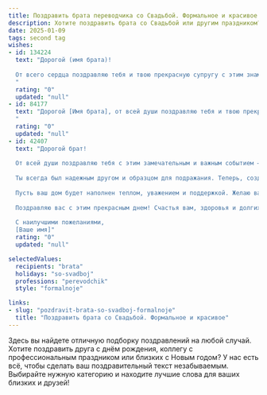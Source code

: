 ```yaml
---
title: Поздравить брата переводчика со Свадьбой. Формальное и красивое
description: Хотите поздравить брата со Свадьбой или другим праздником? Наш ИИ создаст незабываемое поздравление, а вы обязательно выделитесь среди других.  
date: 2025-01-09
tags: second tag
wishes:
- id: 134224
  text: "Дорогой (имя брата)!
  
  От всего сердца поздравляю тебя и твою прекрасную супругу с этим знаменательным событием – заключением брака! Желаю вам крепкой и счастливой семейной жизни, полного взаимопонимания и неиссякаемой любви. Пусть ваш союз будет наполнен радостью, счастьем и благополучием.  Пусть профессиональные успехи, в том числе и твои, как талантливого переводчика, будут только способствовать процветанию и гармонии вашей семьи.  Счастья вам!
  "
  rating: "0"
  updated: "null"
- id: 84177
  text: "Дорогой [Имя брата], от всей души поздравляю тебя и твою прекрасную супругу с этим замечательным событием – вашей свадьбой! Желаю вам крепкой любви, семейного благополучия, взаимопонимания и бесконечного счастья. Пусть ваш совместный путь будет полон ярких моментов, радостных событий и взаимной поддержки.  Пусть ваша жизнь, подобно мастерски выполненному переводу, будет точной, красивой и гармоничной.  Счастья вам, дорогие!
  "
  rating: "0"
  updated: "null"
- id: 42407
  text: "Дорогой брат!
  
  От всей души поздравляю тебя с этим замечательным и важным событием — с днем вашей свадьбы! Это не просто день, это начало нового, прекрасного этапа в вашей жизни, полного любви, счастья и взаимопонимания.
  
  Ты всегда был надежным другом и образцом для подражания. Теперь, создавая свою семью, ты открываешь новый мир, в котором вместе с любимой женой будете преодолевать все трудности и радоваться каждому мгновению.
  
  Пусть ваш дом будет наполнен теплом, уважением и поддержкой. Желаю вам великолепных путешествий по жизни, наполненных яркими эмоциями, как в будет, так и в профессиональной сфере.
  
  Поздравляю вас с этим прекрасным днем! Счастья вам, здоровья и долгих лет совместной жизни!
  
  С наилучшими пожеланиями,
  [Ваше имя]"
  rating: "0"
  updated: "null"

selectedValues:
  recipients: "brata"
  holidays: "so-svadboj"
  professions: "perevodchik"
  style: "formalnoje"

links:
- slug: "pozdravit-brata-so-svadboj-formalnoje"
  title: "Поздравить брата со Свадьбой. Формальное и красивое"
---
```


Здесь вы найдете отличную подборку поздравлений на любой случай.
Хотите поздравить друга с днём рождения, коллегу с профессиональным праздником или близких с Новым годом? У нас есть всё, чтобы сделать ваш поздравительный текст незабываемым. Выбирайте нужную категорию и находите лучшие слова для ваших близких и друзей!
